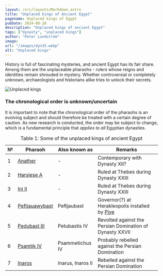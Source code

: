 ```yaml
---
layout: /src/layouts/Markdown.astro
title: "Unplaced kings of Ancient Egypt"
pagename: Unplaced kings of Egypt
pubDate: 2024-08-28
description: "Unplaced kings of ancient Egypt"
tags: ["dynasty", "unplaced kings"]
author: "Peter Lundström"
image:
url: "/images/dyn35.webp"
alt: "Unplaced kings"
---
```


<p class="lead">
History is full of fascinating mysteries, and ancient Egypt has its fair share. Among them are the unplaceable pharaohs - rulers whose reigns and identities remain shrouded in mystery. Whether controversial or completely unknown, archaeologists and historians alike tries to unlock their secrets.
</p>

<img class="w-full rounded-sm sm:rounded-xl my-10" src="/images/dyn35.webp" alt="Unplaced kings">
<h3 class="shine">The chronological order is unknown/uncertain</h3>

It is important to note that the chronological order of the pharaohs is an evolving subject and should therefore be treated with a certain degree of caution. As new research is conducted, the order may be subject to change, which is a fundamental principle that <i>applies to all</i> Egyptian dynasties.

</p>
<table>
	<caption class="py-2 text-sm">Table 1: Some of the unplaced kings of ancient Egypt</caption>
	<thead>
		<tr>
			<th scope="col" class="w-5 text-center">№</th>
			<th scope="col" class="pl-3">Pharaoh</th>
			<th scope="col" class="pl-3">Also known as</th>
			<th scope="col" class="pl-3">Remarks</th>
		</tr>
	</thead>
	<tbody>
<tr><td>1</td><td><a href="/pharaohs/Anather">Anather</a></td><td>-</td><td>Contemporary with Dynasty XII?</td></tr>
<tr><td>2</td><td><a href="/pharaohs/Harsiese-A">Harsiese A</a></td><td>-</td><td>Ruled at Thebes during Dynasty XXIII</td></tr>
<tr><td>3</td><td><a href="/pharaohs/Ini-II">Ini II</a></td><td>-</td><td>Ruled at Thebes during Dynasty XXIII</td></tr>
<tr><td>4</td><td><a href="/pharaohs/Peftjauawybast">Peftjauawybast</a></td><td>Peftjaubast</td><td>Governor(?) at Herakleopolis installed by <a href="/pharaohs/Piye">Piye</a></td></tr>
<tr><td>5</td><td><a href="/pharaohs/Pedubast-III">Pedubast III</a></td><td>Petubastis IV</td><td>Revolted against the Persian Domination of Dynasty XXVII</td></tr>
<tr><td>6</td><td><a href="/pharaohs/Psamtik-IV">Psamtik IV</a></td><td>Psammetichus IV</td><td>Probably rebelled against the Persian Domination</td></tr>
<tr><td>7</td><td><a href="/pharaohs/Inaros">Inaros</a></td><td>Inarus, Inaros II</td><td>Rebelled against the Persian Domination</td></tr>
	</tbody>
</table>

